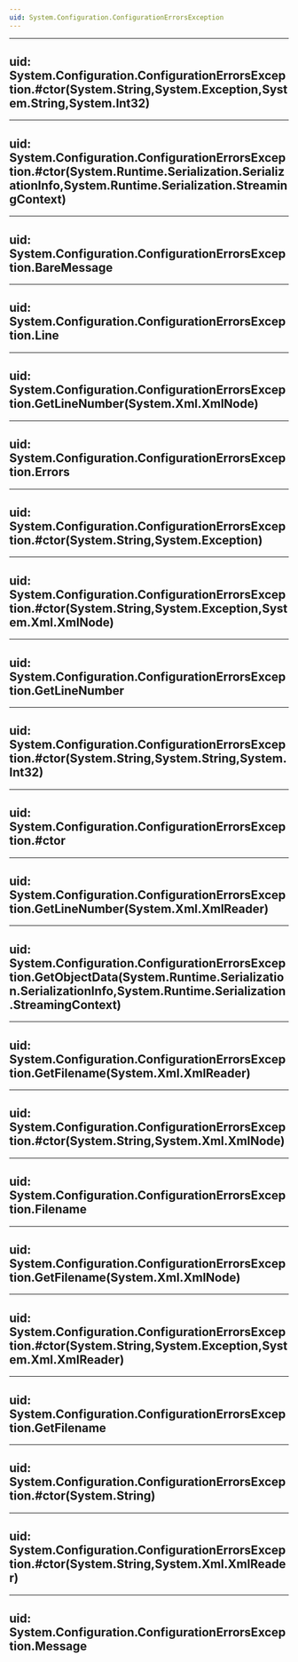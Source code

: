 ```yaml
---
uid: System.Configuration.ConfigurationErrorsException
---
```


---
uid: System.Configuration.ConfigurationErrorsException.#ctor(System.String,System.Exception,System.String,System.Int32)
---

---
uid: System.Configuration.ConfigurationErrorsException.#ctor(System.Runtime.Serialization.SerializationInfo,System.Runtime.Serialization.StreamingContext)
---

---
uid: System.Configuration.ConfigurationErrorsException.BareMessage
---

---
uid: System.Configuration.ConfigurationErrorsException.Line
---

---
uid: System.Configuration.ConfigurationErrorsException.GetLineNumber(System.Xml.XmlNode)
---

---
uid: System.Configuration.ConfigurationErrorsException.Errors
---

---
uid: System.Configuration.ConfigurationErrorsException.#ctor(System.String,System.Exception)
---

---
uid: System.Configuration.ConfigurationErrorsException.#ctor(System.String,System.Exception,System.Xml.XmlNode)
---

---
uid: System.Configuration.ConfigurationErrorsException.GetLineNumber
---

---
uid: System.Configuration.ConfigurationErrorsException.#ctor(System.String,System.String,System.Int32)
---

---
uid: System.Configuration.ConfigurationErrorsException.#ctor
---

---
uid: System.Configuration.ConfigurationErrorsException.GetLineNumber(System.Xml.XmlReader)
---

---
uid: System.Configuration.ConfigurationErrorsException.GetObjectData(System.Runtime.Serialization.SerializationInfo,System.Runtime.Serialization.StreamingContext)
---

---
uid: System.Configuration.ConfigurationErrorsException.GetFilename(System.Xml.XmlReader)
---

---
uid: System.Configuration.ConfigurationErrorsException.#ctor(System.String,System.Xml.XmlNode)
---

---
uid: System.Configuration.ConfigurationErrorsException.Filename
---

---
uid: System.Configuration.ConfigurationErrorsException.GetFilename(System.Xml.XmlNode)
---

---
uid: System.Configuration.ConfigurationErrorsException.#ctor(System.String,System.Exception,System.Xml.XmlReader)
---

---
uid: System.Configuration.ConfigurationErrorsException.GetFilename
---

---
uid: System.Configuration.ConfigurationErrorsException.#ctor(System.String)
---

---
uid: System.Configuration.ConfigurationErrorsException.#ctor(System.String,System.Xml.XmlReader)
---

---
uid: System.Configuration.ConfigurationErrorsException.Message
---
